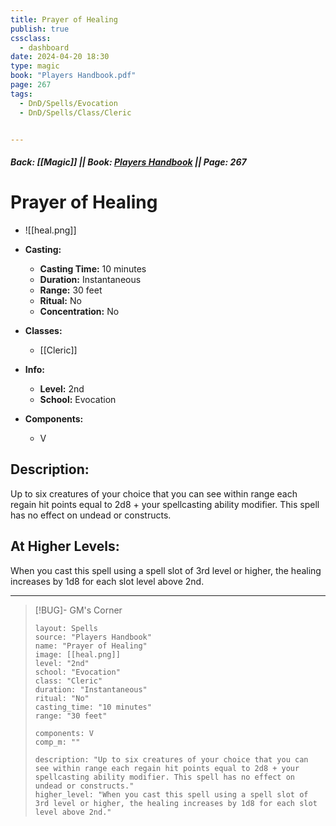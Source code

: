 ```yaml
---
title: Prayer of Healing
publish: true
cssclass:
  - dashboard
date: 2024-04-20 18:30
type: magic
book: "Players Handbook.pdf"
page: 267
tags:
  - DnD/Spells/Evocation
  - DnD/Spells/Class/Cleric


---
```


##### Back: [[Magic]] || Book: [Players Handbook](https://drive.google.com/drive/folders/1O5bhpYizcIT5xxAoLOuzCRht_PVS7VSG?usp=sharing) || Page: 267

# Prayer of Healing
- ![[heal.png]]
- **Casting:**
    - **Casting Time:** 10 minutes
    - **Duration:** Instantaneous
    - **Range:** 30 feet
    - **Ritual:** No
    - **Concentration:** No
- **Classes:**
    - [[Cleric]]

- **Info:**
    - **Level:** 2nd
    - **School:** Evocation
- **Components:**
    - V


## Description:
Up to six creatures of your choice that you can see within range each regain hit points equal to 2d8 + your spellcasting ability modifier. This spell has no effect on undead or constructs.

## At Higher Levels:
When you cast this spell using a spell slot of 3rd level or higher, the healing increases by 1d8 for each slot level above 2nd.

---

> [!BUG]- GM's Corner
>
> ```statblock
> layout: Spells
> source: "Players Handbook"
> name: "Prayer of Healing"
> image: [[heal.png]]
> level: "2nd"
> school: "Evocation"
> class: "Cleric"
> duration: "Instantaneous"
> ritual: "No"
> casting_time: "10 minutes"
> range: "30 feet"
>
> components: V
> comp_m: ""
>
> description: "Up to six creatures of your choice that you can see within range each regain hit points equal to 2d8 + your spellcasting ability modifier. This spell has no effect on undead or constructs."
> higher_level: "When you cast this spell using a spell slot of 3rd level or higher, the healing increases by 1d8 for each slot level above 2nd."
> ```
